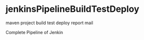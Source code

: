# jenkinsPipelineBuildTestDeploy
maven project build test deploy report mail

Complete Pipeline of Jenkin
